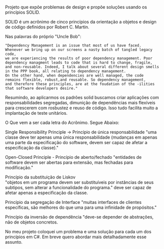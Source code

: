 
Projeto que expõe problemas de design e propõe soluções usando os princípios SOLID.

SOLID é um acrônimo de cinco princípios da orientação a objetos e design de código definidos por Robert C. Martin.

Nas palavras do próprio "Uncle Bob":
    
    "Dependency Management is an issue that most of us have faced. Whenever we bring up on our screens a nasty batch of tangled legacy code, 
    we are experiencing the results of poor dependency management. Poor dependency managment leads to code that is hard to change, fragile,
    and non-reusable. Indeed, I talk about several different design smells in the PPP book, all relating to dependency management. 
    On the other hand, when dependencies are well managed, the code remains flexible, robust,and reusable. So dependency management, 
    and therefore these principles, are at the foudation of the -ilities that software developers desire."
    
Resumindo, ao aplicarmos os padrões solid buscamos criar aplicações com responsabilidades segregadas, dimunição de dependências mais flexíveis para
crescerem com rosbustez e reuso de código. Isso tudo facilita muito a implantação de teste unitários. 

O Que vem a ser cada letra do Acrônimo. Segue Abaixo:

Single Responsibility Principle -> Princípio de única responsabilidade 
  "uma classe deve ter apenas uma única responsabilidade (mudanças em apenas uma parte da especificação do software, devem ser capaz de afetar a 
   especificação da classe)."
   
Open-Closed Principle - Princípio de aberto/fechado
  "entidades de software devem ser abertas para extensão, mas fechadas para modificação."

Princípio da substituição de Liskov  
  "objetos em um programa devem ser substituíveis por instâncias de seus subtipos, sem alterar a funcionalidade do programa." deve ser capaz de 
  afetar apenas a especificação da classe.

Princípio da segregação de Interface
  "muitas interfaces de clientes específicas, são melhores do que uma para uma infinidade de propósitos."

Princípio da inversão de dependência
  "deve-se depender de abstrações, não de objetos concretos.

No meu projeto coloquei um problema e uma solução para cada um dos princípios em C#. Em breve quero abordar mais detalhadamente esse assunto.
